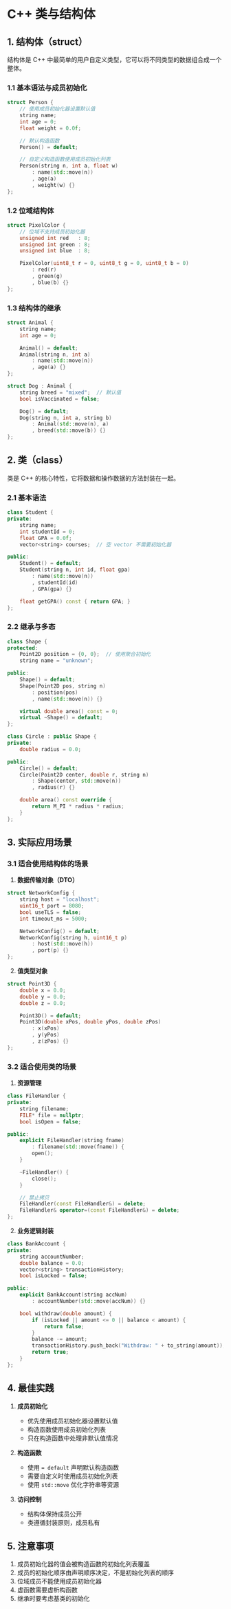 ﻿# C++ 类与结构体

## 1. 结构体（struct）

结构体是 C++ 中最简单的用户自定义类型，它可以将不同类型的数据组合成一个整体。

### 1.1 基本语法与成员初始化

```cpp
struct Person {
    // 使用成员初始化器设置默认值
    string name;
    int age = 0;
    float weight = 0.0f;

    // 默认构造函数
    Person() = default;

    // 自定义构造函数使用成员初始化列表
    Person(string n, int a, float w)
        : name(std::move(n))
        , age(a)
        , weight(w) {}
};
```

### 1.2 位域结构体

```cpp
struct PixelColor {
    // 位域不支持成员初始化器
    unsigned int red   : 8;
    unsigned int green : 8;
    unsigned int blue  : 8;

    PixelColor(uint8_t r = 0, uint8_t g = 0, uint8_t b = 0)
        : red(r)
        , green(g)
        , blue(b) {}
};
```

### 1.3 结构体的继承

```cpp
struct Animal {
    string name;
    int age = 0;

    Animal() = default;
    Animal(string n, int a)
        : name(std::move(n))
        , age(a) {}
};

struct Dog : Animal {
    string breed = "mixed";  // 默认值
    bool isVaccinated = false;

    Dog() = default;
    Dog(string n, int a, string b)
        : Animal(std::move(n), a)
        , breed(std::move(b)) {}
};
```

## 2. 类（class）

类是 C++ 的核心特性，它将数据和操作数据的方法封装在一起。

### 2.1 基本语法

```cpp
class Student {
private:
    string name;
    int studentId = 0;
    float GPA = 0.0f;
    vector<string> courses;  // 空 vector 不需要初始化器

public:
    Student() = default;
    Student(string n, int id, float gpa)
        : name(std::move(n))
        , studentId(id)
        , GPA(gpa) {}

    float getGPA() const { return GPA; }
};
```

### 2.2 继承与多态

```cpp
class Shape {
protected:
    Point2D position = {0, 0};  // 使用聚合初始化
    string name = "unknown";

public:
    Shape() = default;
    Shape(Point2D pos, string n)
        : position(pos)
        , name(std::move(n)) {}

    virtual double area() const = 0;
    virtual ~Shape() = default;
};

class Circle : public Shape {
private:
    double radius = 0.0;

public:
    Circle() = default;
    Circle(Point2D center, double r, string n)
        : Shape(center, std::move(n))
        , radius(r) {}

    double area() const override {
        return M_PI * radius * radius;
    }
};
```

## 3. 实际应用场景

### 3.1 适合使用结构体的场景

1. **数据传输对象（DTO）**

```cpp
struct NetworkConfig {
    string host = "localhost";
    uint16_t port = 8080;
    bool useTLS = false;
    int timeout_ms = 5000;

    NetworkConfig() = default;
    NetworkConfig(string h, uint16_t p)
        : host(std::move(h))
        , port(p) {}
};
```

2. **值类型对象**

```cpp
struct Point3D {
    double x = 0.0;
    double y = 0.0;
    double z = 0.0;

    Point3D() = default;
    Point3D(double xPos, double yPos, double zPos)
        : x(xPos)
        , y(yPos)
        , z(zPos) {}
};
```

### 3.2 适合使用类的场景

1. **资源管理**

```cpp
class FileHandler {
private:
    string filename;
    FILE* file = nullptr;
    bool isOpen = false;

public:
    explicit FileHandler(string fname)
        : filename(std::move(fname)) {
        open();
    }

    ~FileHandler() {
        close();
    }

    // 禁止拷贝
    FileHandler(const FileHandler&) = delete;
    FileHandler& operator=(const FileHandler&) = delete;
};
```

2. **业务逻辑封装**

```cpp
class BankAccount {
private:
    string accountNumber;
    double balance = 0.0;
    vector<string> transactionHistory;
    bool isLocked = false;

public:
    explicit BankAccount(string accNum)
        : accountNumber(std::move(accNum)) {}

    bool withdraw(double amount) {
        if (isLocked || amount <= 0 || balance < amount) {
            return false;
        }
        balance -= amount;
        transactionHistory.push_back("Withdraw: " + to_string(amount));
        return true;
    }
};
```

## 4. 最佳实践

1. **成员初始化**

   - 优先使用成员初始化器设置默认值
   - 构造函数使用成员初始化列表
   - 只在构造函数中处理非默认值情况

2. **构造函数**

   - 使用 `= default` 声明默认构造函数
   - 需要自定义时使用成员初始化列表
   - 使用 `std::move` 优化字符串等资源

3. **访问控制**
   - 结构体保持成员公开
   - 类遵循封装原则，成员私有

## 5. 注意事项

1. 成员初始化器的值会被构造函数的初始化列表覆盖
2. 成员的初始化顺序由声明顺序决定，不是初始化列表的顺序
3. 位域成员不能使用成员初始化器
4. 虚函数需要虚析构函数
5. 继承时要考虑基类的初始化
